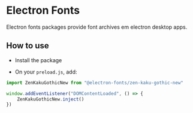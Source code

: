 # Electron Fonts

Electron fonts packages provide font archives em electron desktop apps.

## How to use

* Install the package

* On your `preload.js`, add:

```ts
import ZenKakuGothicNew from "@electron-fonts/zen-kaku-gothic-new"

window.addEventListener("DOMContentLoaded", () => {
    ZenKakuGothicNew.inject()
})
```